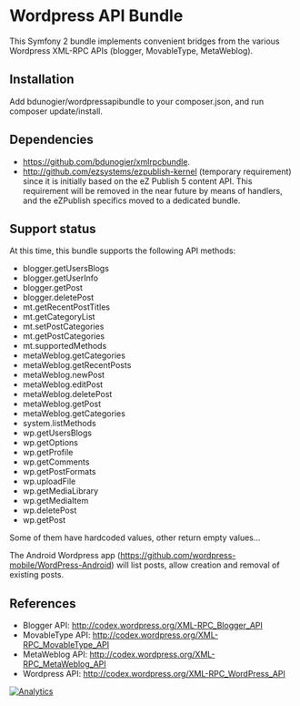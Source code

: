 # Wordpress API Bundle

This Symfony 2 bundle implements convenient bridges from the various Wordpress XML-RPC APIs (blogger, MovableType,
MetaWeblog).

## Installation

Add bdunogier/wordpressapibundle to your composer.json, and run composer update/install.

## Dependencies

- https://github.com/bdunogier/xmlrpcbundle.
- http://github.com/ezsystems/ezpublish-kernel (temporary requirement)
  since it is initially based on the eZ Publish 5 content API. This requirement will be removed in the near future
  by means of handlers, and the eZPublish specifics moved to a dedicated bundle.

## Support status
At this time, this bundle supports the following API methods:

- blogger.getUsersBlogs
- blogger.getUserInfo
- blogger.getPost
- blogger.deletePost
- mt.getRecentPostTitles
- mt.getCategoryList
- mt.setPostCategories
- mt.getPostCategories
- mt.supportedMethods
- metaWeblog.getCategories
- metaWeblog.getRecentPosts
- metaWeblog.newPost
- metaWeblog.editPost
- metaWeblog.deletePost
- metaWeblog.getPost
- metaWeblog.getCategories
- system.listMethods
- wp.getUsersBlogs
- wp.getOptions
- wp.getProfile
- wp.getComments
- wp.getPostFormats
- wp.uploadFile
- wp.getMediaLibrary
- wp.getMediaItem
- wp.deletePost
- wp.getPost

Some of them have hardcoded values, other return empty values...

The Android Wordpress app (https://github.com/wordpress-mobile/WordPress-Android) will list posts, allow creation and
removal of existing posts.

## References
- Blogger API: http://codex.wordpress.org/XML-RPC_Blogger_API
- MovableType API: http://codex.wordpress.org/XML-RPC_MovableType_API
- MetaWeblog API: http://codex.wordpress.org/XML-RPC_MetaWeblog_API
- Wordpress API: http://codex.wordpress.org/XML-RPC_WordPress_API

[![Analytics](https://ga-beacon.appspot.com/UA-52121860-1/WordpressAPIBundle/readme)](https://github.com/igrigorik/ga-beacon)
